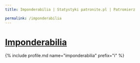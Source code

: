 ```yaml
---
title: Imponderabilia | Statystyki patronite.pl | Patromierz

permalink: /imponderabilia
---
```


# [Imponderabilia](https://patronite.pl/imponderabilia)

{% include profile.md name="imponderabilia" prefix="i" %}
